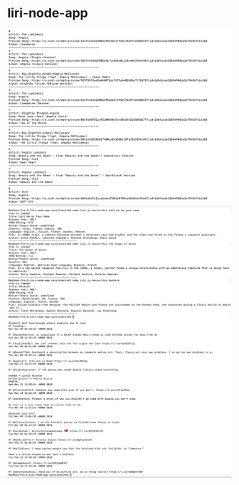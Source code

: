 # liri-node-app

<img src="https://github.com/carolinesrink/liri-node-app/blob/master/SpotifyLiri.png">
<img src="https://github.com/carolinesrink/liri-node-app/blob/master/MovieLiri.png">
<img src="https://github.com/carolinesrink/liri-node-app/blob/master/TweetsLiri.png">